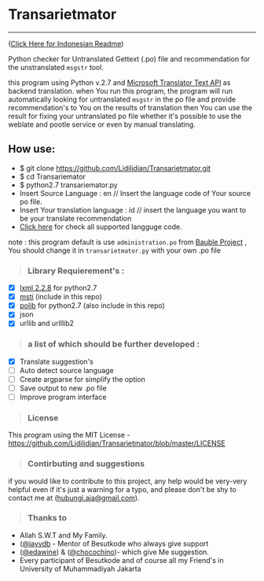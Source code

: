 # Transarietmator
------
([Click Here for Indonesian Readme](https://github.com/Lidilidian/Transarietmator/README_ID.md))

Python checker for Untranslated Gettext (.po) file and recommendation for the unstranslated `msgstr` tool.

this program using Python v.2.7 and [Microsoft Translator Text API][1] as backend translation. when You run this program, the program will run automatically looking for untranslated `msgstr` in the po file and provide recommendation's to You on the results of translation then You can use the result for fixing your untranslated po file whether it's possible to use the weblate and pootle service or even by manual translating.

## How use:
- $ git clone https://github.com/Lidilidian/Transarietmator.git
- $ cd Transariemator
- $ python2.7 transariemator.py 
- Insert Source Language : en // Insert the language code of Your source po file.
- Insert Your translation language : id // insert the language you want to be your translate recommendation
- [Click here][6] for check all supported langguge code.

note : this program default is use `administration.po` from [Bauble Project][2] , You should change it in `transarietmator.py` with your own .po file

>### Library Requierement's :

- [x] [lxml 2.2.8][3] for python2.7
- [x] [msti][4] (include in this repo)
- [x] [polib][5] for python2.7 (also include in this repo)
- [x] json
- [x] urllib and urlllib2

>### a list of which should be further developed :

- [x] Translate suggestion's
- [ ] Auto detect source language
- [ ] Create argparse for simplify the option
- [ ] Save output to new .po file
- [ ] Improve program interface

[1]: https://www.microsoft.com/en-us/translator/translatorapi.aspx        "Microsoft Translator Text API"
[2]: https://github.com/Bauble                                            "Bauble Project"
[3]: https://pypi.python.org/pypi/lxml/2.2.8                              "lxml v.2.2.8 library for python2.7"
[4]: https://github.com/Lidilidian/Transarietmator/blob/master/msti.py    "Microsoft Translation API connector"
[5]: https://github.com/Lidilidian/Transarietmator/blob/master/polib.py   "polib library python2.7"
[6]: https://msdn.microsoft.com/en-us/library/hh456380.aspx               "Language Code"

>### License
This program using the MIT License - https://github.com/Lidilidian/Transarietmator/blob/master/LICENSE

>### Contirbuting and suggestions
if you would like to contribute to this project, any help would be very-very helpful even if it's just a warning for a typo, and please don't be shy to contact me at ([hubungi.aja@gmail.com](mailto:hubungi.aja@gmail.com)).

>### Thanks to
- Allah S.W.T and My Family.
- ([@jayvdb](https://github.com/jayvdb) - Mentor of Besutkode who always give support
- ([@edawine](https://github.com/edawine)) & ([@chocochino](https://github.com/chocochino))- which give Me suggestion.
- Every participant of Besutkode and of course all my Friend's in University of Muhammadiyah Jakarta
